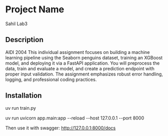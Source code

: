 # Project Name
Sahil Lab3

## Description
AIDI 2004
This individual assignment focuses on building a machine learning pipeline using the Seaborn penguins dataset, training an XGBoost model, and deploying it via a FastAPI application. You will preprocess the data, train and evaluate a model, and create a prediction endpoint with proper input validation. The assignment emphasizes robust error handling, logging, and professional coding practices.

## Installation

uv run train.py

uv run uvicorn app.main:app --reload --host 127.0.0.1 --port 8000

Then use it with swagger: http://127.0.0.1:8000/docs





